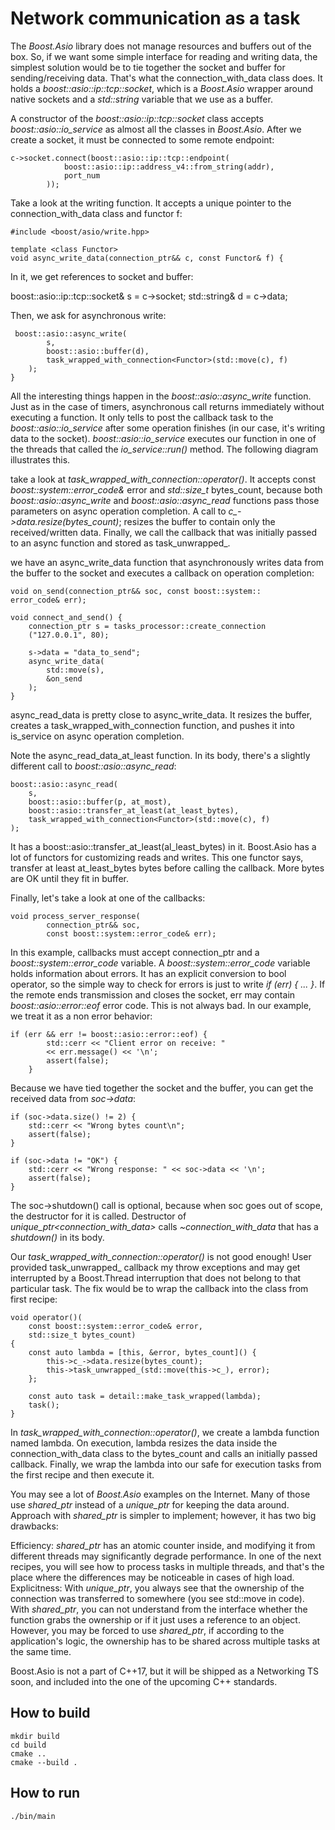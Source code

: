# Network communication as a task

The *Boost.Asio* library does not manage resources and buffers out of the box. So, if we want some simple interface for reading and writing data, the simplest solution would be to tie together the socket and buffer for sending/receiving data. That's what the connection_with_data class does. It holds a *boost::asio::ip::tcp::socket*, which is a *Boost.Asio* wrapper around native sockets and a *std::string* variable that we use as a buffer.

A constructor of the *boost::asio::ip::tcp::socket* class accepts *boost::asio::io_service* as almost all the classes in *Boost.Asio*. After we create a socket, it must be connected to some remote endpoint:
```
c->socket.connect(boost::asio::ip::tcp::endpoint(
            boost::asio::ip::address_v4::from_string(addr),
            port_num
        ));
```
Take a look at the writing function. It accepts a unique pointer to the connection_with_data class and functor f:

```
#include <boost/asio/write.hpp>

template <class Functor>
void async_write_data(connection_ptr&& c, const Functor& f) {

```

In it, we get references to socket and buffer:

boost::asio::ip::tcp::socket& s = c->socket;
std::string& d = c->data;

Then, we ask for asynchronous write:

```
 boost::asio::async_write(
        s,
        boost::asio::buffer(d),
        task_wrapped_with_connection<Functor>(std::move(c), f)
    );
}
```

All the interesting things happen in the *boost::asio::async_write* function. Just as in the case of timers, asynchronous call returns immediately without executing a function. It only tells to post the callback task to the *boost::asio::io_service* after some operation finishes (in our case, it's writing data to the socket). *boost::asio::io_service* executes our function in one of the threads that called the *io_service::run()* method. The following diagram illustrates this.

take a look at *task_wrapped_with_connection::operator()*. It accepts const *boost::system::error_code&* error and *std::size_t* bytes_count, because both *boost::asio::async_write* and *boost::asio::async_read* functions pass those parameters on async operation completion. A call to *c_->data.resize(bytes_count)*; resizes the buffer to contain only the received/written data. Finally, we call the callback that was initially passed to an async function and stored as task_unwrapped_.

we have an async_write_data function that asynchronously writes data from the buffer to the socket and executes a callback on operation completion:
```
void on_send(connection_ptr&& soc, const boost::system::
error_code& err);

void connect_and_send() {
    connection_ptr s = tasks_processor::create_connection
    ("127.0.0.1", 80);

    s->data = "data_to_send";
    async_write_data(
        std::move(s),
        &on_send
    );
}
```

async_read_data is pretty close to async_write_data. It resizes the buffer, creates a task_wrapped_with_connection function, and pushes it into is_service on async operation completion.

Note the async_read_data_at_least function. In its body, there's a slightly different call to *boost::asio::async_read*:
```
boost::asio::async_read(
    s,
    boost::asio::buffer(p, at_most),
    boost::asio::transfer_at_least(at_least_bytes),
    task_wrapped_with_connection<Functor>(std::move(c), f)
);
```

It has a boost::asio::transfer_at_least(al_least_bytes) in it. Boost.Asio has a lot of functors for customizing reads and writes. This one functor says, transfer at least at_least_bytes bytes before calling the callback. More bytes are OK until they fit in buffer.

Finally, let's take a look at one of the callbacks:
```
void process_server_response(
        connection_ptr&& soc,
        const boost::system::error_code& err);

```
In this example, callbacks must accept connection_ptr and a *boost::system::error_code* variable. A *boost::system::error_code* variable holds information about errors. It has an explicit conversion to bool operator, so the simple way to check for errors is just to write *if (err) { ... }*. If the remote ends transmission and closes the socket, err may contain *boost::asio::error::eof* error code. This is not always bad. In our example, we treat it as a non error behavior:

```
if (err && err != boost::asio::error::eof) {
        std::cerr << "Client error on receive: " 
        << err.message() << '\n';
        assert(false);
    }
```
Because we have tied together the socket and the buffer, you can get the received data from *soc->data*:
```
if (soc->data.size() != 2) {
    std::cerr << "Wrong bytes count\n";
    assert(false);
}

if (soc->data != "OK") {
    std::cerr << "Wrong response: " << soc->data << '\n';
    assert(false);
}
```
The soc->shutdown() call is optional, because when soc goes out of scope, the destructor for it is called. Destructor of *unique_ptr<connection_with_data>* calls *~connection_with_data* that has a *shutdown()* in its body.

Our *task_wrapped_with_connection::operator()* is not good enough! User provided task_unwrapped_ callback my throw exceptions and may get interrupted by a Boost.Thread interruption that does not belong to that particular task. The fix would be to wrap the callback into the class from first recipe:
```
void operator()(
    const boost::system::error_code& error,
    std::size_t bytes_count)
{
    const auto lambda = [this, &error, bytes_count]() {
        this->c_->data.resize(bytes_count);
        this->task_unwrapped_(std::move(this->c_), error);
    };

    const auto task = detail::make_task_wrapped(lambda);
    task();
}
```
In *task_wrapped_with_connection::operator()*, we create a lambda function named lambda. On execution, lambda resizes the data inside the connection_with_data class to the bytes_count and calls an initially passed callback. Finally, we wrap the lambda into our safe for execution tasks from the first recipe and then execute it.

You may see a lot of *Boost.Asio* examples on the Internet. Many of those use *shared_ptr* instead of a *unique_ptr* for keeping the data around. Approach with *shared_ptr* is simpler to implement; however, it has two big drawbacks:

Efficiency: *shared_ptr* has an atomic counter inside, and modifying it from different threads may significantly degrade performance. In one of the next recipes, you will see how to process tasks in multiple threads, and that's the place where the differences may be noticeable in cases of high load.
Explicitness: With *unique_ptr*, you always see that the ownership of the connection was transferred to somewhere (you see std::move in code). With *shared_ptr*, you can not understand from the interface whether the function grabs the ownership or if it just uses a reference to an object.
However, you may be forced to use *shared_ptr*, if according to the application's logic, the ownership has to be shared across multiple tasks at the same time.

Boost.Asio is not a part of C++17, but it will be shipped as a Networking TS soon, and included into the one of the upcoming C++ standards.


## How to build
```
mkdir build
cd build
cmake ..
cmake --build .
```

## How to run
```
./bin/main

```
